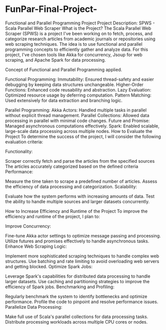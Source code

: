 # FunPar-Final-Project-
Functional and Parallel Programming Project 
Project Description: SPWS - Scala Parallel Web Scraper
What is the Project?
The Scala Parallel Web Scraper (SPWS) is a project I've been working on to fetch, process, and 
categorize research articles from academic journals or repositories using web scraping techniques. 
The idea is to use functional and parallel programming concepts to efficiently gather and analyze data. 
For this project, I've chosen tools like Akka for concurrency, Jsoup for web scraping, and Apache Spark for data processing.

Concept of Functional and Parallel Programming applied.

Functional Programming:
Immutability: Ensured thread-safety and easier debugging by keeping data structures unchangeable.
Higher-Order Functions: Enhanced code reusability and abstraction.
Lazy Evaluation: Optimized resource usage by deferring computation.
Pattern Matching: Used extensively for data extraction and branching logic.

Parallel Programming:
Akka Actors: Handled multiple tasks in parallel without explicit thread management.
Parallel Collections: Allowed data processing in parallel with minimal code changes.
Future and Promise: Managed asynchronous computations effectively.
Spark: Enabled scalable, large-scale data processing across multiple nodes.
How to Evaluate the Project
To determine the success of the project, I will consider the following evaluation criteria:

Functionality:

Scraper correctly fetch and parse the articles from the specified sources
The articles accurately categorized based on the defined criteria
Performance:

Measure the time taken to scrape a predefined number of articles.
Assess the efficiency of data processing and categorization.
Scalability:

Evaluate how the system performs with increasing amounts of data.
Test the ability to handle multiple sources and larger datasets concurrently.

How to Increase Efficiency and Runtime of the Project
To improve the efficiency and runtime of the project, I plan to:

Improve Concurrency:

Fine-tune Akka actor settings to optimize message passing and processing.
Utilize futures and promises effectively to handle asynchronous tasks.
Enhance Web Scraping Logic:

Implement more sophisticated scraping techniques to handle complex web structures.
Use batching and rate limiting to avoid overloading web servers and getting blocked.
Optimize Spark Jobs:

Leverage Spark's capabilities for distributed data processing to handle larger datasets.
Use caching and partitioning strategies to improve the efficiency of Spark jobs.
Benchmarking and Profiling:

Regularly benchmark the system to identify bottlenecks and optimize performance.
Profile the code to pinpoint and resolve performance issues.
Parallelize Data Processing:

Make full use of Scala's parallel collections for data processing tasks.
Distribute processing workloads across multiple CPU cores or nodes.
